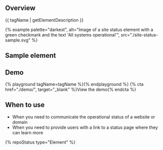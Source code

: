 ## Overview
{{ tagName | getElementDescription }}

{% example palette="darkest", 
  alt="Image of a site status element with a green checkmark and the text 'All systems operational'",
  src="./site-status-sample.svg"
%}

## Sample element
<rh-site-status></rh-site-status>

## Demo

{% playground tagName=tagName %}{% endplayground %} 
{% cta href="./demo/", target="_blank" %}View the demo{% endcta %}

## When to use
- When you need to communicate the operational status of a website or domain
- When you need to provide users with a link to a status page where they can learn more

{% repoStatus type="Element" %}
